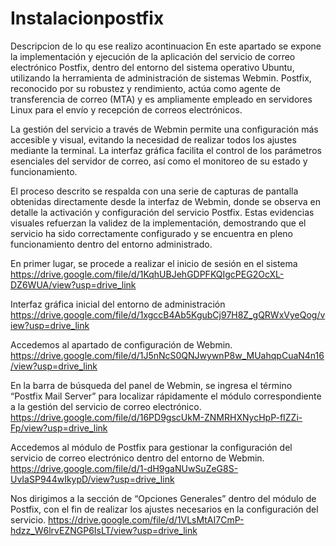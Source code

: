 # Instalacionpostfix
Descripcion de lo qu ese realizo acontinuacion 
En este apartado se expone la implementación y ejecución de la aplicación del servicio 
de correo electrónico Postfix, dentro del entorno del sistema operativo Ubuntu, 
utilizando la herramienta de administración de sistemas Webmin. Postfix, reconocido 
por su robustez y rendimiento, actúa como agente de transferencia de correo (MTA) y 
es ampliamente empleado en servidores Linux para el envío y recepción de correos 
electrónicos.

La gestión del servicio a través de Webmin permite una configuración más accesible y 
visual, evitando la necesidad de realizar todos los ajustes mediante la terminal. La 
interfaz gráfica facilita el control de los parámetros esenciales del servidor de correo, 
así como el monitoreo de su estado y funcionamiento.

El proceso descrito se respalda con una serie de capturas de pantalla obtenidas 
directamente desde la interfaz de Webmin, donde se observa en detalle la activación y 
configuración del servicio Postfix. Estas evidencias visuales refuerzan la validez de la 
implementación, demostrando que el servicio ha sido correctamente configurado y se 
encuentra en pleno funcionamiento dentro del entorno administrado.

En primer lugar, se procede a realizar el inicio de sesión en el sistema
https://drive.google.com/file/d/1KqhUBJehGDPFKQIgcPEG2OcXL-DZ6WUA/view?usp=drive_link

Interfaz gráfica inicial del entorno de administración
https://drive.google.com/file/d/1xgccB4Ab5KgubCj97H8Z_gQRWxVyeQog/view?usp=drive_link

Accedemos al apartado de configuración de Webmin.
https://drive.google.com/file/d/1J5nNcS0QNJwywnP8w_MUahqpCuaN4n16/view?usp=drive_link

En la barra de búsqueda del panel de Webmin, se ingresa el término “Postfix Mail Server” para localizar 
rápidamente el módulo correspondiente a la gestión del servicio de correo electrónico.
https://drive.google.com/file/d/16PD9gscUkM-ZNMRHXNycHpP-fIZZi-Fp/view?usp=drive_link

Accedemos al módulo de Postfix para gestionar la configuración del servicio de correo electrónico dentro del entorno de Webmin.
https://drive.google.com/file/d/1-dH9gaNUwSuZeG8S-UvIaSP944wIkypD/view?usp=drive_link

Nos dirigimos a la sección de “Opciones Generales” dentro del módulo de Postfix, con el fin de realizar los ajustes necesarios en la
configuración del servicio.
https://drive.google.com/file/d/1VLsMtAI7CmP-hdzz_W6lrvEZNGP6IsLT/view?usp=drive_link


